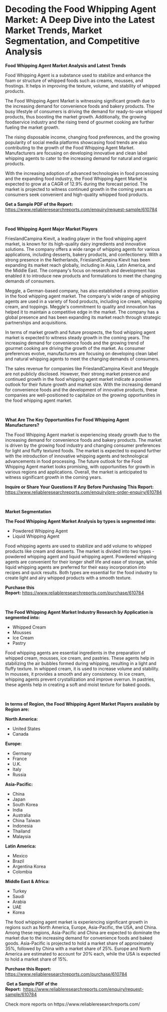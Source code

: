 <p><h1>Decoding the Food Whipping Agent Market: A Deep Dive into the Latest Market Trends, Market Segmentation, and Competitive Analysis</h1></p><p><strong>Food Whipping Agent Market Analysis and Latest Trends</strong></p>
<p><p>Food Whipping Agent is a substance used to stabilize and enhance the foam or structure of whipped foods such as creams, mousses, and frostings. It helps in improving the texture, volume, and stability of whipped products.</p><p>The Food Whipping Agent Market is witnessing significant growth due to the increasing demand for convenience foods and bakery products. The busy lifestyle of consumers is driving the demand for ready-to-use whipped products, thus boosting the market growth. Additionally, the growing foodservice industry and the rising trend of gourmet cooking are further fueling the market growth.</p><p>The rising disposable income, changing food preferences, and the growing popularity of social media platforms showcasing food trends are also contributing to the growth of the Food Whipping Agent Market. Manufacturers are focusing on developing innovative and clean label whipping agents to cater to the increasing demand for natural and organic products.</p><p>With the increasing adoption of advanced technologies in food processing and the expanding food industry, the Food Whipping Agent Market is expected to grow at a CAGR of 12.9% during the forecast period. The market is projected to witness continued growth in the coming years as consumers seek convenient and high-quality whipped food products.</p></p>
<p><strong>Get a Sample PDF of the Report:&nbsp;</strong> <a href="https://www.reliableresearchreports.com/enquiry/request-sample/610784">https://www.reliableresearchreports.com/enquiry/request-sample/610784</a></p>
<p>&nbsp;</p>
<p><strong>Food Whipping Agent Major Market Players</strong></p>
<p><p>FrieslandCampina Kievit, a leading player in the food whipping agent market, is known for its high-quality dairy ingredients and innovative solutions. The company offers a wide range of whipping agents for various applications, including desserts, bakery products, and confectionery. With a strong presence in the Netherlands, FrieslandCampina Kievit has been expanding its market reach globally, including in Asia, Latin America, and the Middle East. The company's focus on research and development has enabled it to introduce new products and formulations to meet the changing demands of consumers.</p><p>Meggle, a German-based company, has also established a strong position in the food whipping agent market. The company's wide range of whipping agents are used in a variety of food products, including ice cream, whipping cream, and toppings. Meggle's commitment to quality and innovation has helped it to maintain a competitive edge in the market. The company has a global presence and has been expanding its market reach through strategic partnerships and acquisitions.</p><p>In terms of market growth and future prospects, the food whipping agent market is expected to witness steady growth in the coming years. The increasing demand for convenience foods and the growing trend of gourmet cooking are driving the growth of the market. As consumer preferences evolve, manufacturers are focusing on developing clean label and natural whipping agents to meet the changing demands of consumers.</p><p>The sales revenue for companies like FrieslandCampina Kievit and Meggle are not publicly disclosed. However, their strong market presence and continued growth in the food whipping agent market indicate a positive outlook for their future growth and market size. With the increasing demand for convenience foods and the development of innovative products, these companies are well-positioned to capitalize on the growing opportunities in the food whipping agent market.</p></p>
<p>&nbsp;</p>
<p><strong>What Are The Key Opportunities For Food Whipping Agent Manufacturers?</strong></p>
<p><p>The Food Whipping Agent market is experiencing steady growth due to the increasing demand for convenience foods and bakery products. The market is driven by the growing food industry and changing consumer preferences for light and fluffy textured foods. The market is expected to expand further with the introduction of innovative whipping agents and technological advancements in food processing. The future outlook for the Food Whipping Agent market looks promising, with opportunities for growth in various regions and applications. Overall, the market is anticipated to witness significant growth in the coming years.</p></p>
<p><strong>Inquire or Share Your Questions If Any Before Purchasing This Report:</strong> <a href="https://www.reliableresearchreports.com/enquiry/pre-order-enquiry/610784">https://www.reliableresearchreports.com/enquiry/pre-order-enquiry/610784</a></p>
<p>&nbsp;</p>
<p><strong>Market Segmentation</strong></p>
<p><strong>The Food Whipping Agent Market Analysis by types is segmented into:</strong></p>
<p><ul><li>Powdered Whipping Agent</li><li>Liquid Whipping Agent</li></ul></p>
<p><p>Food whipping agents are used to stabilize and add volume to whipped products like cream and desserts. The market is divided into two types - powdered whipping agent and liquid whipping agent. Powdered whipping agents are convenient for their longer shelf life and ease of storage, while liquid whipping agents are preferred for their easy incorporation into recipes and quick results. Both types are essential for the food industry to create light and airy whipped products with a smooth texture.</p></p>
<p><strong>Purchase this Report:&nbsp;</strong><a href="https://www.reliableresearchreports.com/purchase/610784">https://www.reliableresearchreports.com/purchase/610784</a></p>
<p>&nbsp;</p>
<p><strong>The Food Whipping Agent Market Industry Research by Application is segmented into:</strong></p>
<p><ul><li>Whipped Cream</li><li>Mousses</li><li>Ice Cream</li><li>Pastry</li></ul></p>
<p><p>Food whipping agents are essential ingredients in the preparation of whipped cream, mousses, ice cream, and pastries. These agents help in stabilizing the air bubbles formed during whipping, resulting in a light and fluffy texture. In whipped cream, it is used to increase volume and stability. In mousses, it provides a smooth and airy consistency. In ice cream, whipping agents prevent crystallization and improve overrun. In pastries, these agents help in creating a soft and moist texture for baked goods.</p></p>
<p>&nbsp;</p>
<p><strong>In terms of Region, the Food Whipping Agent Market Players available by Region are:</strong></p>
<p>
    <p> <strong> North America: </strong>
        <ul>
            <li>United States</li>
            <li>Canada</li>
        </ul>
        </p> 
    <p> <strong> Europe: </strong>
        <ul>
            <li>Germany</li>
            <li>France</li>
            <li>U.K.</li>
            <li>Italy</li>
            <li>Russia</li>
        </ul>
        </p> 
    <p> <strong> Asia-Pacific: </strong>
        <ul>
            <li>China</li>
            <li>Japan</li>
            <li>South Korea</li>
            <li>India</li>
            <li>Australia</li>
            <li>China Taiwan</li>
            <li>Indonesia</li>
            <li>Thailand</li>
            <li>Malaysia</li>
        </ul>
        </p> 
    <p> <strong> Latin America: </strong>
        <ul>
            <li>Mexico</li>
            <li>Brazil</li>
            <li>Argentina Korea</li>
            <li>Colombia</li>
        </ul>
        </p> 
    <p> <strong> Middle East & Africa: </strong>
        <ul>
            <li>Turkey</li>
            <li>Saudi</li>
            <li>Arabia</li>
            <li>UAE</li>
            <li>Korea</li>
        </ul>
    </p>
    </p>
<p><p>The food whipping agent market is experiencing significant growth in regions such as North America, Europe, Asia-Pacific, the USA, and China. Among these regions, Asia-Pacific and China are expected to dominate the market due to the increasing demand for convenience foods and baked goods. Asia-Pacific is projected to hold a market share of approximately 35%, followed by China with a market share of 25%. Europe and North America are estimated to account for 20% each, while the USA is expected to hold a market share of 15%.</p></p>
<p><strong>Purchase this Report: </strong><a href="https://www.reliableresearchreports.com/purchase/610784">https://www.reliableresearchreports.com/purchase/610784</a></p>
<p>&nbsp;<strong>Get a Sample PDF of the Report:&nbsp;&nbsp;</strong><a href="https://www.reliableresearchreports.com/enquiry/request-sample/610784">https://www.reliableresearchreports.com/enquiry/request-sample/610784</a></p>
<p><strong></strong></p>
<p>Check more reports on https://www.reliableresearchreports.com/</p>